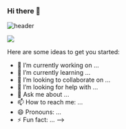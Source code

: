 ### Hi there 👋

![header](https://capsule-render.vercel.app/api?type=Waving)

<img src="https://img.shields.io/badge/github-181717?style=for-the-badge&logo=github&logoColor=white">


Here are some ideas to get you started:

- 🔭 I’m currently working on ...
- 🌱 I’m currently learning ...
- 👯 I’m looking to collaborate on ...
- 🤔 I’m looking for help with ...
- 💬 Ask me about ...
- 📫 How to reach me: ...
- 😄 Pronouns: ...
- ⚡ Fun fact: ...
-->
